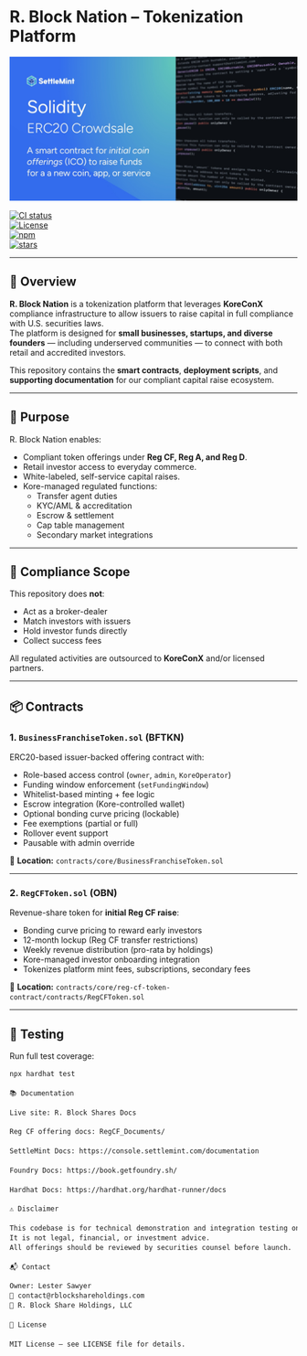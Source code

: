 # R. Block Nation – Tokenization Platform

![logo](https://github.com/settlemint/solidity-token-erc20-crowdsale/blob/main/OG_Solidity.jpg)

[![CI status](https://github.com/settlemint/solidity-token-erc20-crowdsale/actions/workflows/solidity.yml/badge.svg?event=push&branch=main)](https://github.com/settlemint/solidity-token-erc20-crowdsale/actions?query=branch%3Amain)  
[![License](https://img.shields.io/npm/l/@settlemint/solidity-token-erc20-crowdsale)](https://fsl.software)  
[![npm](https://img.shields.io/npm/dw/@settlemint/solidity-token-erc20-crowdsale)](https://www.npmjs.com/package/@settlemint/solidity-token-erc20-crowdsale)  
[![stars](https://img.shields.io/github/stars/settlemint/solidity-token-erc20-crowdsale)](https://github.com/settlemint/solidity-token-erc20-crowdsale)

---

## 📌 Overview

**R. Block Nation** is a tokenization platform that leverages **KoreConX** compliance infrastructure to allow issuers to raise capital in full compliance with U.S. securities laws.  
The platform is designed for **small businesses, startups, and diverse founders** — including underserved communities — to connect with both retail and accredited investors.

This repository contains the **smart contracts**, **deployment scripts**, and **supporting documentation** for our compliant capital raise ecosystem.

---

## 🎯 Purpose

R. Block Nation enables:
- Compliant token offerings under **Reg CF, Reg A, and Reg D**.
- Retail investor access to everyday commerce.
- White-labeled, self-service capital raises.
- Kore-managed regulated functions:
  - Transfer agent duties
  - KYC/AML & accreditation
  - Escrow & settlement
  - Cap table management
  - Secondary market integrations

---

## 🔐 Compliance Scope

This repository does **not**:
- Act as a broker-dealer
- Match investors with issuers
- Hold investor funds directly
- Collect success fees

All regulated activities are outsourced to **KoreConX** and/or licensed partners.

---

## 📦 Contracts

### 1. `BusinessFranchiseToken.sol` (BFTKN)
ERC20-based issuer-backed offering contract with:
- Role-based access control (`owner`, `admin`, `KoreOperator`)
- Funding window enforcement (`setFundingWindow`)
- Whitelist-based minting + fee logic
- Escrow integration (Kore-controlled wallet)
- Optional bonding curve pricing (lockable)
- Fee exemptions (partial or full)
- Rollover event support
- Pausable with admin override

📍 **Location:** `contracts/core/BusinessFranchiseToken.sol`

---

### 2. `RegCFToken.sol` (OBN)
Revenue-share token for **initial Reg CF raise**:
- Bonding curve pricing to reward early investors
- 12-month lockup (Reg CF transfer restrictions)
- Weekly revenue distribution (pro-rata by holdings)
- Kore-managed investor onboarding integration
- Tokenizes platform mint fees, subscriptions, secondary fees

📍 **Location:** `contracts/core/reg-cf-token-contract/contracts/RegCFToken.sol`

---

## 🧪 Testing

Run full test coverage:
```bash
npx hardhat test

📚 Documentation

Live site: R. Block Shares Docs

Reg CF offering docs: RegCF_Documents/

SettleMint Docs: https://console.settlemint.com/documentation

Foundry Docs: https://book.getfoundry.sh/

Hardhat Docs: https://hardhat.org/hardhat-runner/docs

⚠️ Disclaimer

This codebase is for technical demonstration and integration testing only.
It is not legal, financial, or investment advice.
All offerings should be reviewed by securities counsel before launch.

📬 Contact

Owner: Lester Sawyer
📧 contact@rblockshareholdings.com
🏢 R. Block Share Holdings, LLC

📄 License

MIT License – see LICENSE file for details.
